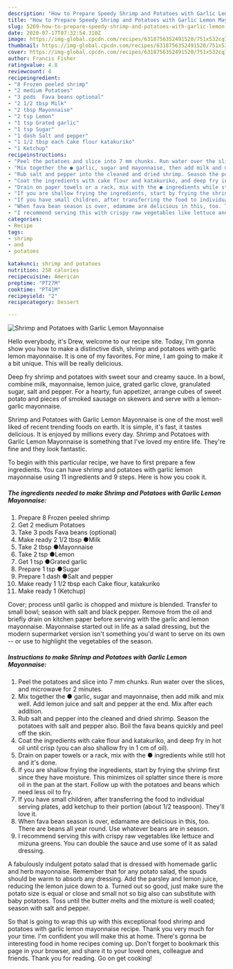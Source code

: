 ```yaml
---
description: "How to Prepare Speedy Shrimp and Potatoes with Garlic Lemon Mayonnaise"
title: "How to Prepare Speedy Shrimp and Potatoes with Garlic Lemon Mayonnaise"
slug: 5269-how-to-prepare-speedy-shrimp-and-potatoes-with-garlic-lemon-mayonnaise
date: 2020-07-17T07:32:54.310Z
image: https://img-global.cpcdn.com/recipes/6318756352491520/751x532cq70/shrimp-and-potatoes-with-garlic-lemon-mayonnaise-recipe-main-photo.jpg
thumbnail: https://img-global.cpcdn.com/recipes/6318756352491520/751x532cq70/shrimp-and-potatoes-with-garlic-lemon-mayonnaise-recipe-main-photo.jpg
cover: https://img-global.cpcdn.com/recipes/6318756352491520/751x532cq70/shrimp-and-potatoes-with-garlic-lemon-mayonnaise-recipe-main-photo.jpg
author: Francis Fisher
ratingvalue: 4.8
reviewcount: 4
recipeingredient:
- "8 Frozen peeled shrimp"
- "2 medium Potatoes"
- "3 pods  Fava beans optional"
- "2 1/2 tbsp Milk"
- "2 tbsp Mayonnaise"
- "2 tsp Lemon"
- "1 tsp Grated garlic"
- "1 tsp Sugar"
- "1 dash Salt and pepper"
- "1 1/2 tbsp each Cake flour katakuriko"
- "1 Ketchup"
recipeinstructions:
- "Peel the potatoes and slice into 7 mm chunks. Run water over the slices, and microwave for 2 minutes."
- "Mix together the ● garlic, sugar and mayonnaise, then add milk and mix well. Add lemon juice and salt and pepper at the end. Mix after each addition."
- "Rub salt and pepper into the cleaned and dried shrimp. Season the potatoes with salt and pepper also. Boil the fava beans quickly and peel off the skin."
- "Coat the ingredients with cake flour and katakuriko, and deep fry in hot oil until crisp (you can also shallow fry in 1 cm of oil)."
- "Drain on paper towels or a rack, mix with the ● ingredients while still hot and it&#39;s done."
- "If you are shallow frying the ingredients, start by frying the shrimp first since they have moisture. This minimizes oil splatter since there is more oil in the pan at the start. Follow up with the potatoes and beans which need less oil to fry."
- "If you have small children, after transferring the food to individual serving plates, add ketchup to their portion (about 1/2 teaspoon). They&#39;ll love it."
- "When fava bean season is over, edamame are delicious in this, too. There are beans all year round. Use whatever beans are in season."
- "I recommend serving this with crispy raw vegetables like lettuce and mizuna greens. You can double the sauce and use some of it as salad dressing."
categories:
- Recipe
tags:
- shrimp
- and
- potatoes

katakunci: shrimp and potatoes 
nutrition: 258 calories
recipecuisine: American
preptime: "PT27M"
cooktime: "PT41M"
recipeyield: "2"
recipecategory: Dessert

---
```



![Shrimp and Potatoes with Garlic Lemon Mayonnaise](https://img-global.cpcdn.com/recipes/6318756352491520/751x532cq70/shrimp-and-potatoes-with-garlic-lemon-mayonnaise-recipe-main-photo.jpg)

Hello everybody, it's Drew, welcome to our recipe site. Today, I'm gonna show you how to make a distinctive dish, shrimp and potatoes with garlic lemon mayonnaise. It is one of my favorites. For mine, I am going to make it a bit unique. This will be really delicious.

Deep fry shrimp and potatoes with sweet sour and creamy sauce. In a bowl, combine milk, mayonnaise, lemon juice, grated garlic clove, granulated sugar, salt and pepper. For a hearty, fun appetizer, arrange cubes of sweet potato and pieces of smoked sausage on skewers and serve with a lemon-garlic mayonnaise.

Shrimp and Potatoes with Garlic Lemon Mayonnaise is one of the most well liked of recent trending foods on earth. It is simple, it's fast, it tastes delicious. It is enjoyed by millions every day. Shrimp and Potatoes with Garlic Lemon Mayonnaise is something that I've loved my entire life. They're fine and they look fantastic.


To begin with this particular recipe, we have to first prepare a few ingredients. You can have shrimp and potatoes with garlic lemon mayonnaise using 11 ingredients and 9 steps. Here is how you cook it.

<!--inarticleads1-->

##### The ingredients needed to make Shrimp and Potatoes with Garlic Lemon Mayonnaise:

1. Prepare 8 Frozen peeled shrimp
1. Get 2 medium Potatoes
1. Take 3 pods  Fava beans (optional)
1. Make ready 2 1/2 tbsp ●Milk
1. Take 2 tbsp ●Mayonnaise
1. Take 2 tsp ●Lemon
1. Get 1 tsp ●Grated garlic
1. Prepare 1 tsp ●Sugar
1. Prepare 1 dash ●Salt and pepper
1. Make ready 1 1/2 tbsp each Cake flour, katakuriko
1. Make ready 1 (Ketchup)


Cover; process until garlic is chopped and mixture is blended. Transfer to small bowl; season with salt and black pepper. Remove from the oil and briefly drain on kitchen paper before serving with the garlic and lemon mayonnaise. Mayonnaise started out in life as a salad dressing, but the modern supermarket version isn&#39;t something you&#39;d want to serve on its own -- or use to highlight the vegetables of the season. 

<!--inarticleads2-->

##### Instructions to make Shrimp and Potatoes with Garlic Lemon Mayonnaise:

1. Peel the potatoes and slice into 7 mm chunks. Run water over the slices, and microwave for 2 minutes.
1. Mix together the ● garlic, sugar and mayonnaise, then add milk and mix well. Add lemon juice and salt and pepper at the end. Mix after each addition.
1. Rub salt and pepper into the cleaned and dried shrimp. Season the potatoes with salt and pepper also. Boil the fava beans quickly and peel off the skin.
1. Coat the ingredients with cake flour and katakuriko, and deep fry in hot oil until crisp (you can also shallow fry in 1 cm of oil).
1. Drain on paper towels or a rack, mix with the ● ingredients while still hot and it&#39;s done.
1. If you are shallow frying the ingredients, start by frying the shrimp first since they have moisture. This minimizes oil splatter since there is more oil in the pan at the start. Follow up with the potatoes and beans which need less oil to fry.
1. If you have small children, after transferring the food to individual serving plates, add ketchup to their portion (about 1/2 teaspoon). They&#39;ll love it.
1. When fava bean season is over, edamame are delicious in this, too. There are beans all year round. Use whatever beans are in season.
1. I recommend serving this with crispy raw vegetables like lettuce and mizuna greens. You can double the sauce and use some of it as salad dressing.


A fabulously indulgent potato salad that is dressed with homemade garlic and herb mayonnaise. Remember that for any potato salad, the spuds should be warm to absorb any dressing. Add the parsley and lemon juice, reducing the lemon juice down to a. Turned out so good, just make sure the potato size is equal or close and small not so big also can substitute with baby potatoes. Toss until the butter melts and the mixture is well coated; season with salt and pepper. 

So that is going to wrap this up with this exceptional food shrimp and potatoes with garlic lemon mayonnaise recipe. Thank you very much for your time. I'm confident you will make this at home. There's gonna be interesting food in home recipes coming up. Don't forget to bookmark this page in your browser, and share it to your loved ones, colleague and friends. Thank you for reading. Go on get cooking!
